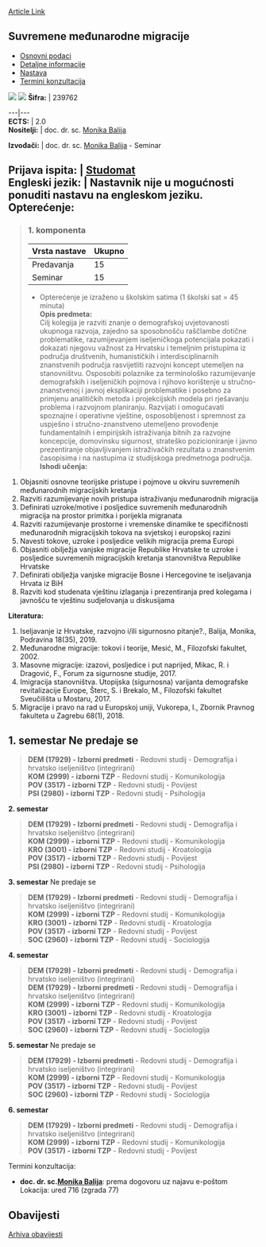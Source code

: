 [Article Link](https://www.fhs.hr/predmet/smm)

## Suvremene međunarodne migracije
  * [Osnovni podaci](https://www.fhs.hr/predmet/smm#v1id-523824_894018_1_0 "Osnovni podaci")
  * [Detaljne informacije](https://www.fhs.hr/predmet/smm#v1id-523824_894018_1_1 "Detaljne informacije")
  * [Nastava](https://www.fhs.hr/predmet/smm#v1id-523824_894018_1_2 "Nastava")
  * [Termini konzultacija](https://www.fhs.hr/predmet/smm#v1id-523824_894018_1_3 "Termini konzultacija")


[![](https://www.fhs.hr/img/flags/gif/hr.gif)](https://www.fhs.hr/predmet/smm) [![](https://www.fhs.hr/img/flags/gif/gb.gif)](https://www.fhs.hr/en/course/cim)
**Šifra:** |  239762  
  
---|---  
**ECTS:** |  2.0   
**Nositelji:** |  doc. dr. sc. [Monika Balija](https://www.fhs.hr/djelatnik/monika.balija)   
  
**Izvođači:** |  doc. dr. sc. [Monika Balija](https://www.fhs.hr/djelatnik/monika.balija) - Seminar  
  
**Prijava ispita:** |  [Studomat](http://www.isvu.hr/studomat)  
**Engleski jezik:** |  Nastavnik nije u mogućnosti ponuditi nastavu na engleskom jeziku.   
**Opterećenje:**  
---  
> ### 1. komponenta
> | Vrsta nastave | Ukupno  
> ---|---  
> Predavanja | 15  
> Seminar | 15  
> * Opterećenje je izraženo u školskim satima (1 školski sat = 45 minuta)   
**Opis predmeta:**  
> Cilj kolegija je razviti znanje o demografskoj uvjetovanosti ukupnoga razvoja, zajedno sa sposobnošću raščlambe dotične problematike, razumijevanjem iseljeničkoga potencijala pokazati i dokazati njegovu važnost za Hrvatsku i temeljnim pristupima iz područja društvenih, humanističkih i interdisciplinarnih znanstvenih područja rasvijetliti razvojni koncept utemeljen na stanovništvu. Osposobiti polaznike za terminološko razumijevanje demografskih i iseljeničkih pojmova i njihovo korištenje u stručno-znanstvenoj i javnoj eksplikaciji problematike i posebno za primjenu analitičkih metoda i projekcijskih modela pri rješavanju problema i razvojnom planiranju. Razvijati i omogućavati spoznajne i operativne vještine, osposobljenost i spremnost za uspješno i stručno-znanstveno utemeljeno provođenje fundamentalnih i empirijskih istraživanja bitnih za razvojne koncepcije, domovinsku sigurnost, strateško pozicioniranje i javno prezentiranje objavljivanjem istraživačkih rezultata u znanstvenim časopisima i na nastupima iz studijskoga predmetnoga područja.  
**Ishodi učenja:**  
  1. Objasniti osnovne teorijske pristupe i pojmove u okviru suvremenih međunarodnih migracijskih kretanja
  2. Razviti razumijevanje novih pristupa istraživanju međunarodnih migracija
  3. Definirati uzroke/motive i posljedice suvremenih međunarodnih migracija na prostor primitka i porijekla migranata
  4. Razviti razumijevanje prostorne i vremenske dinamike te specifičnosti međunarodnih migracijskih tokova na svjetskoj i europskoj razini
  5. Navesti tokove, uzroke i posljedice velikih migracija prema Europi
  6. Objasniti obilježja vanjske migracije Republike Hrvatske te uzroke i posljedice suvremenih migracijskih kretanja stanovništva Republike Hrvatske
  7. Definirati obilježja vanjske migracije Bosne i Hercegovine te iseljavanja Hrvata iz BiH
  8. Razviti kod studenata vještinu izlaganja i prezentiranja pred kolegama i javnošću te vještinu sudjelovanja u diskusijama

  
**Literatura:**  
  1. Iseljavanje iz Hrvatske, razvojno i/ili sigurnosno pitanje?., Balija, Monika, Podravina 18(35), 2019. 
  2. Međunarodne migracije: tokovi i teorije, Mesić, M., Filozofski fakultet, 2002. 
  3. Masovne migracije: izazovi, posljedice i put naprijed, Mikac, R. i Dragović, F., Forum za sigurnosne studije, 2017. 
  4. Imigracija stanovništva. Utopijska (sigurnosna) varijanta demografske revitalizacije Europe, Šterc, S. i Brekalo, M., Filozofski fakultet Sveučilišta u Mostaru, 2017. 
  5. Migracije i pravo na rad u Europskoj uniji, Vukorepa, I., Zbornik Pravnog fakulteta u Zagrebu 68(1), 2018. 

  
**1. semestar** Ne predaje se  
---  
> **DEM (17929) - Izborni predmeti** - Redovni studij - Demografija i hrvatsko iseljeništvo (integrirani)  
>  **KOM (2999) - izborni TZP** - Redovni studij - Komunikologija  
>  **POV (3517) - izborni TZP** - Redovni studij - Povijest  
>  **PSI (2980) - izborni TZP** - Redovni studij - Psihologija  
>   
  
**2. semestar**  
> **DEM (17929) - Izborni predmeti** - Redovni studij - Demografija i hrvatsko iseljeništvo (integrirani)  
>  **KOM (2999) - izborni TZP** - Redovni studij - Komunikologija  
>  **KRO (3001) - izborni TZP** - Redovni studij - Kroatologija  
>  **POV (3517) - izborni TZP** - Redovni studij - Povijest  
>  **PSI (2980) - izborni TZP** - Redovni studij - Psihologija  
>   
  
**3. semestar** Ne predaje se  
> **DEM (17929) - Izborni predmeti** - Redovni studij - Demografija i hrvatsko iseljeništvo (integrirani)  
>  **KOM (2999) - izborni TZP** - Redovni studij - Komunikologija  
>  **KRO (3001) - izborni TZP** - Redovni studij - Kroatologija  
>  **POV (3517) - izborni TZP** - Redovni studij - Povijest  
>  **SOC (2960) - izborni TZP** - Redovni studij - Sociologija  
>   
  
**4. semestar**  
> **DEM (17929) - Izborni predmeti** - Redovni studij - Demografija i hrvatsko iseljeništvo (integrirani)  
>  **DEM (17929) - Izborni predmeti** - Redovni studij - Demografija i hrvatsko iseljeništvo (integrirani)  
>  **KOM (2999) - izborni TZP** - Redovni studij - Komunikologija  
>  **KRO (3001) - izborni TZP** - Redovni studij - Kroatologija  
>  **POV (3517) - izborni TZP** - Redovni studij - Povijest  
>  **SOC (2960) - izborni TZP** - Redovni studij - Sociologija  
>   
  
**5. semestar** Ne predaje se  
> **DEM (17929) - Izborni predmeti** - Redovni studij - Demografija i hrvatsko iseljeništvo (integrirani)  
>  **KOM (2999) - izborni TZP** - Redovni studij - Komunikologija  
>  **POV (3517) - izborni TZP** - Redovni studij - Povijest  
>  **SOC (2960) - izborni TZP** - Redovni studij - Sociologija  
>   
  
**6. semestar**  
> **DEM (17929) - Izborni predmeti** - Redovni studij - Demografija i hrvatsko iseljeništvo (integrirani)  
>  **KOM (2999) - izborni TZP** - Redovni studij - Komunikologija  
>  **POV (3517) - izborni TZP** - Redovni studij - Povijest  
>   
Termini konzultacija: 
  * **doc. dr. sc.[Monika Balija](https://www.fhs.hr/djelatnik/monika.balija)**: 
prema dogovoru uz najavu e-poštom
Lokacija: ured 716 (zgrada 77) 


## Obavijesti
[Arhiva obavijesti](https://www.fhs.hr/predmet/smm?@=21izp#news_122137 "Arhiva obavijesti")
